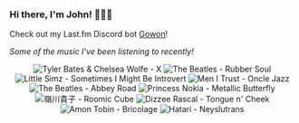 ### Hi there, I'm John! 🏄🏻‍♂️

Check out my Last.fm Discord bot [Gowon](http://gowon.ca)!

_Some of the music I've been listening to recently!_


<!-- lastfm -->
<p align="center"><img src="https://lastfm.freetls.fastly.net/i/u/64s/72747881a3c91a2ef6422ecf3c4d729d.png" title="Tyler Bates & Chelsea Wolfe - X"> <img src="https://lastfm.freetls.fastly.net/i/u/64s/72ed10a859fb4c1fb29a546078ec737d.png" title="The Beatles - Rubber Soul"> <img src="https://lastfm.freetls.fastly.net/i/u/64s/592ce13b8d7cfee26e13692b3c6985e8.jpg" title="Little Simz - Sometimes I Might Be Introvert"> <img src="https://lastfm.freetls.fastly.net/i/u/64s/e4c84efa4965da3dc4c1a40c40afe389.png" title="Men I Trust - Oncle Jazz"> <img src="https://lastfm.freetls.fastly.net/i/u/64s/af251669a48a4bafb448e1f6c0de01be.png" title="The Beatles - Abbey Road"> <img src="https://lastfm.freetls.fastly.net/i/u/64s/8387f1cc427dae1355c11075f73c37d2.jpg" title="Princess Nokia - Metallic Butterfly"> <img src="https://lastfm.freetls.fastly.net/i/u/64s/0e1fd7e3a5cd99ed141b3e6d1ed2cba4.jpg" title="嶺川貴子 - Roomic Cube"> <img src="https://lastfm.freetls.fastly.net/i/u/64s/c16657ba60294e0f88c6a09ea96a87d4.png" title="Dizzee Rascal - Tongue n' Cheek"> <img src="https://lastfm.freetls.fastly.net/i/u/64s/8d89adaee352666c9e298512b37836c5.jpg" title="Amon Tobin - Bricolage"> <img src="https://lastfm.freetls.fastly.net/i/u/64s/066ab6e58d461dbc3d29f96e6845191d.jpg" title="Hatari - Neyslutrans"> </p>
